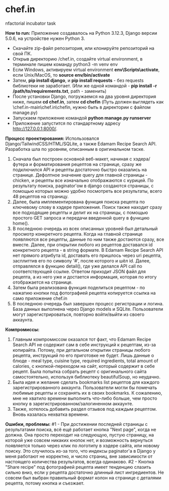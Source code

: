 # chef.in
nfactorial incubator task


**How to run:**
Приложение создавалось на Python 3.12.3, Django версии 5.0.6, на устройстве нужен Python 3.
- Скачайте zip-файл репозитория, или клонируйте репозиторий на свой ПК.
- Открыв директорию /chef.in, создайте virtual environment, в терминале пишем команду python3 -m venv env
- Если Windows, активируем virtual environment **env\Scripts\activate**, если Unix/MacOS, то **source env/bin/activate**
- Затем, **pip install django**, и **pip install requests** - без requests библиотеки не заработает. (Или же одной командой - **pip install -r /path/to/requirements.txt**, path - заменить)
- После установки Django, погружаемся на два уровня директория ниже, пишем **cd chef.in**, затем **cd chefin** (Путь должен выглядеть как \chef.in-main\chef.in\chefin\, нужно быть в директории с файлом manage.py)
- Запускаем приложение командой **python manage.py runserver**
- Приложение запустится по стандартному адресу http://127.0.0.1:8000/.

**Процесс проектирования:**
Использовался Django/TailwindCSS/HTML/SQLite, а также Edamam Recipe Search API. Разработка шла по уровням, описанным в оригинальном таске. 
1) Сначала был построен основной веб-макет, начиная с хэдера/футера и форматирования рецептов на странице, сразу же подключился API и рецепты достаточно быстро оказались на странице.
   Дефолтное значение query для главной страницы - chicken, и рецепты все изначально отображаются с курицей. По результату поиска, paginator'ом в django создаются страницы, с помощью которых можно удобно посмотреть все результаты, всего 48 рецептов на страницу.
2) Далее, была имплементирована функция поиска рецепта по ключевому слову в хэдере приложения. Поиск также находит сразу все подходящие рецепты и делит их на страницы, с помощью простого GET запроса и передачи введенной query в функцию home().
3) В последнюю очередь из всех описанных уровней был детальный просмотр конкретного рецепта. Когда на главной странице появляются все рецепты, данные по ним также достаются сразу, все вместе. Далее, при открытии любого из рецептов доставался id конкретного рецепта - в string формате. В Edamam Recipe Search API нет прямого атрибута id, доставать его пришлось через uri рецепта, засплиттив его по символу '#', после которого и шёл id. Далее, отправлялся в функцию detail(), где уже делался API call по соответствующей ссылке. Ответом приходит JSON файл для рецепта, а из него уже и достается информация, которая по итогу отображается на странице.
4) Затем была реализована функция поделиться рецептом - по нажатию кнопки под фотографией рецепта копируется ссылка на само приложение chef.in
5) В последнюю очередь был завершен процесс регистрации и логина. База данных выполнена через Django models и SQLite. Пользователи могут зарегистрироваться, повторно войти/выйти из своего аккаунта.

**Компромиссы:**
1) Главным компромиссом оказался тот факт, что Edamam Recipe Search API не содержит сам в себе инструкций к рецептам, из-за копирайта. Потому, при детальном открытии страницы любого рецепта, инструкций по его приготовке не будет. Лишь данные о блюде - meal type, cuisine type, required ingredients, total amount of calories, с кнопкой-переходом на сайт, который содержит в себе рецепт. Была попытка собрать рецепт с оригинального сайта самостоятельно, используя библиотеку beautifulSoup, но неудачно.
2) Была идея и желание сделать bookmarks list рецептов для каждого зарегистрированного аккаунта. Пользователи могли бы помечать любимые рецепты и сохранять их в своих bookmarks. К сожалению, мне не хватило времени выполнить что-либо больше, чем просто кнопку в зарегистрированном/залогиненном аккаунте.
3) Также, хотелось добавить раздел отзывов под каждым рецептом. Вновь казалась нехватка времени.

**Ошибки, проблемы:**
#1 - При достижении последней страницы с результатами поиска, всё ещё работает кнопка "Next page", когда не должна. Она просто переходит на следующую, пустую страницу, на которой уже совсем никаких кнопок нет, и возможность вернуться появляется только через клик по логотипу в хэдере сайта, или новому поиску. Это случилось из-за того, что индексы paginator'а в Django у меня работают не корректно, и число страниц, вне зависимости от настоящего количества результатов, всегда одинаково. 
#2 - Кнопка "Share recipe" под фотографией рецепта имеет тенденцию слазить сильно вниз, если у рецепта достаточно длинный лист ингредиентов. Не совсем был выбран правильный формат колон на странице с деталями рецепта, потому кнопка и съезжает.

